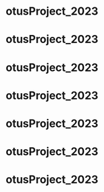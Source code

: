 # otusProject_2023
# otusProject_2023
# otusProject_2023
# otusProject_2023
# otusProject_2023
# otusProject_2023
# otusProject_2023
